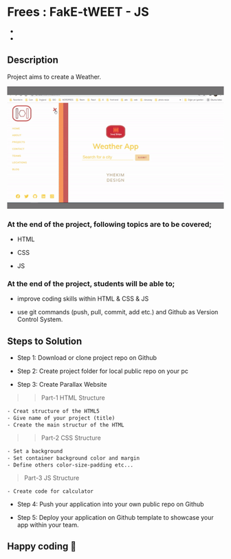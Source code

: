 # Frees : FakE-tWEET - JS 

- 

- 

## Description
Project aims to create a Weather.

![gif](https://github.com/yhekim/Weaather_App_Sidebar/blob/main/ezgif.com-gif-maker.gif)


### At the end of the project, following topics are to be covered;

- HTML 

- CSS

- JS


### At the end of the project, students will be able to;

- improve coding skills within HTML & CSS & JS

- use git commands (push, pull, commit, add etc.) and Github as Version Control System.

## Steps to Solution

- Step 1: Download or clone project repo on Github 

- Step 2: Create project folder for local public repo on your pc

- Step 3: Create Parallax Website

>>Part-1 HTML Structure

	- Creat structure of the HTML5
	- Give name of your project (title)
	- Create the main structur of the HTML

>>Part-2 CSS Structure

	- Set a background
	- Set container background color and margin
	- Define others color-size-padding etc...

>Part-3 JS Structure

	- Create code for calculator

- Step 4: Push your application into your own public repo on Github

- Step 5: Deploy your application on Github template to showcase your app within your team.


## Happy coding 💪
